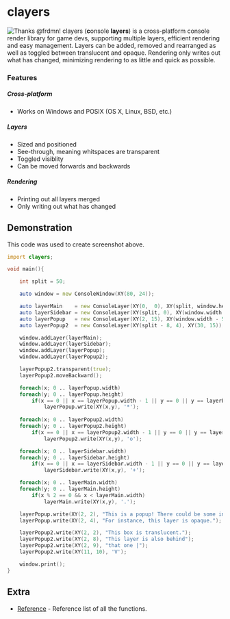 # clayers
![Thanks @frdmn!](http://i.imgur.com/aHCO761.gif)
clayers (**c**onsole **layers**) is a cross-platform console render library for game devs, supporting multiple layers, efficient rendering and easy management. Layers can be added, removed and rearranged as well as toggled between translucent and opaque. Rendering only writes out what has changed, minimizing rendering to as little and quick as possible.

### Features

##### Cross-platform

* Works on Windows and POSIX (OS X, Linux, BSD, etc.)

##### Layers

* Sized and positioned
* See-through, meaning whitspaces are transparent
* Toggled visiblity
* Can be moved forwards and backwards

##### Rendering

* Printing out all layers merged
* Only writing out what has changed

## Demonstration
This code was used to create screenshot above.
```d
import clayers;

void main(){

	int split = 50;

	auto window = new ConsoleWindow(XY(80, 24));

	auto layerMain    = new ConsoleLayer(XY(0,  0), XY(split, window.height));
	auto layerSidebar = new ConsoleLayer(XY(split, 0), XY(window.width - split, window.height)); //A sidebar
	auto layerPopup   = new ConsoleLayer(XY(2, 15), XY(window.width - 5, 7 )); //Opaque box
	auto layerPopup2  = new ConsoleLayer(XY(split - 8, 4), XY(30, 15)); //Transparent box

	window.addLayer(layerMain);
	window.addLayer(layerSidebar);
	window.addLayer(layerPopup);
	window.addLayer(layerPopup2);

	layerPopup2.transparent(true);
	layerPopup2.moveBackward();

	foreach(x; 0 .. layerPopup.width)
	foreach(y; 0 .. layerPopup.height)
		if(x == 0 || x == layerPopup.width - 1 || y == 0 || y == layerPopup.height - 1)
			layerPopup.write(XY(x,y), '*');
	
	foreach(x; 0 .. layerPopup2.width)
	foreach(y; 0 .. layerPopup2.height)
		if(x == 0 || x == layerPopup2.width - 1 || y == 0 || y == layerPopup2.height - 1)
			layerPopup2.write(XY(x,y), 'o');

	foreach(x; 0 .. layerSidebar.width)
	foreach(y; 0 .. layerSidebar.height)
		if(x == 0 || x == layerSidebar.width - 1 || y == 0 || y == layerSidebar.height - 1)
			layerSidebar.write(XY(x,y), '+');

	foreach(x; 0 .. layerMain.width)
	foreach(y; 0 .. layerMain.height)
		if(x % 2 == 0 && x < layerMain.width)
			layerMain.write(XY(x,y), '.');

	layerPopup.write(XY(2, 2), "This is a popup! There could be some information in here.");
	layerPopup.write(XY(2, 4), "For instance, this layer is opaque.");

	layerPopup2.write(XY(2, 2), "This box is translucent.");
	layerPopup2.write(XY(2, 8), "This layer is also behind");
	layerPopup2.write(XY(2, 9), "that one |");
	layerPopup2.write(XY(11, 10), 'V');

	window.print();
}
```

## Extra
* [Reference](../master/doc/REFERENCE.md) - Reference list of all the functions.

